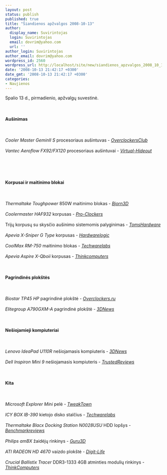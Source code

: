 ```yaml
---
layout: post
status: publish
published: true
title: "Šiandienos apžvalgos 2008-10-13"
author:
  display_name: Suvirintojas
  login: Suvirintojas
  email: dovrim@yahoo.com
  url: ''
author_login: Suvirintojas
author_email: dovrim@yahoo.com
wordpress_id: 2560
wordpress_url: http://localhost/site/new/siandienos_apzvalgos_2008_10_13/
date: '2008-10-13 21:42:17 +0300'
date_gmt: '2008-10-13 21:42:17 +0300'
categories:
- Naujienos
---
```

<p>Spalio 13 d., pirmadienio, apžvalgų suvestinė.<br />
<br><br />
<br><b>Aušinimas</b><br />
<br><br />
<br><i>Cooler Master GeminII S</i> procesoriaus aušintuvas - <a class="ns" href="http://www.overclockersclub.com/reviews/cm_geminiis/"><i>OverclockersClub</i></a><br />
<br><i>Vantec Aeroflow FX92/FX120</i> procesoriaus aušintuvai - <a class="ns" href="http://www.virtual-hideout.net/reviews/Vantec_AeroFlowFX_Coolers/index.shtml"><i>Virtual-Hideout</i></a><br />
<br><br />
<br><br />
<br><b>Korpusai ir maitinimo blokai</b><br />
<br><br />
<br><i>Thermaltake Toughpower</i> 850W maitinimo blokas - <a class="ns" href="http://www.bjorn3d.com/read.php?cID=1355"><i>Bjorn3D</i></a><br />
<br><i>Coolermaster HAF932</i> korpusas - <a class="ns" href="http://www.pro-clockers.com/reviews/?id=109"><i>Pro-Clockers</i></a><br />
<br>Trijų korpusų su skysčio aušinimo sistemomis palyginimas - <a class="ns" href="http://www.tomshardware.com/reviews/Swiftech-Koolance-Zalman,2040.html"><i>TomsHardware</i></a><br />
<br><i>Apevia X-Sniper G Type</i> korpusas - <a class="ns" href="http://hardwarelogic.com/news/135/ARTICLE/4688/2008-10-13.html"><i>Hardwarelogic</i></a><br />
<br><i>CoolMax RM-750</i> maitinimo blokas - <a class="ns" href="http://www.techwarelabs.com/reviews/PowerSupply/coolmax_rm_750_aluminum_psu/"><i>Techwarelabs</i></a><br />
<br><i>Apevia Aspire X-Qboii</i> korpusas - <a class="ns" href="http://www.thinkcomputers.org/index.php?x=reviews&amp;id=860"><i>Thinkcomputers</i></a><br />
<br><br />
<br><b>Pagrindinės plokštės</b><br />
<br><br />
<br><i>Biostar TP45 HP</i> pagrindinė plokštė - <a class="ns" href="http://overclockers.ru/lab/30667.shtml"><i>Overclockers.ru</i></a><br />
<br><i>Elitegroup A790GXM-A</i> pagrindinė plokštė - <a class="ns" href="http://www.3dnews.ru/motherboard/elitegroup-a790gxm-a/"><i>3DNews</i></a><br />
<br><br />
<br><b>Nešiojamieji kompiuteriai</b><br />
<br><br />
<br><i>Lenovo IdeaPad U110R</i> nešiojamasis kompiuteris - <a class="ns" href="http://www.3dnews.ru/mobile/lenovo_u110r/"><i>3DNews</i></a><br />
<br><i>Dell Inspiron Mini 9</i> nešiojamasis kompiuteris - <a class="ns" href="http://www.trustedreviews.com/notebooks/review/2008/10/13/Dell-Inspiron-Mini-9-Netbook-on-Vodafone/p1"><i>TrustedReviews</i></a><br />
<br><br />
<br><b>Kita</b><br />
<br><br />
<br><i>Microsoft Explorer Mini</i> pelė - <a class="ns" href="http://www.tweaktown.com/reviews/1623/microsoft_explorer_mini_mouse_with_bluetrack/index.html"><i>TweakTown</i></a><br />
<br><i>ICY BOX IB-390</i> kietojo disko stalčius - <a class="ns" href="http://www.techwarelabs.com/reviews/storage/icy_box_ib_390/"><i>Techwarelabs</i></a><br />
<br><i>Thermaltake Blacx Docking Station N0028USU</i> HDD lopšys - <a class="ns" href="http://benchmarkreviews.com/index.php?option=com_content&amp;task=view&amp;id=188&amp;Itemid=60"><i>Benchmarkreviews</i></a><br />
<br><i>Philips amBX</i> žaidėjų rinkinys - <a class="ns" href="http://www.guru3d.com/article/philips-ambx-gamers-kit-review/"><i>Guru3D</i></a><br />
<br><i>ATI RADEON HD 4670</i> vaizdo plokštė - <a class="ns" href="http://www.digit-life.com/articles3/video/rv730-part1-p1.html"><i>Digit-Life</i></a><br />
<br><i>Crucial Ballistix Tracer</i> DDR3-1333 4GB atminties modulių rinkinys - <a class="ns" href="http://www.thinkcomputers.org/index.php?x=reviews&amp;id=859"><i>ThinkComputers</i></a><br />
<br><br />
<br><br />
<br></p>
